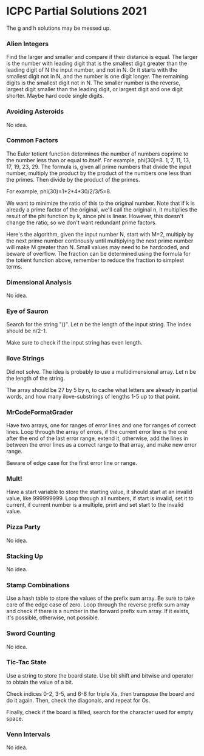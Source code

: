 # ICPC Partial Solutions 2021
The g and h solutions may be messed up.
### Alien Integers
Find the larger and smaller and compare if their distance is equal.
The larger is the number with leading digit that is the smallest digit greater than the leading digit of N the input number, and not in N.
Or it starts with the smallest digit not in N, and the number is one digit longer.
The remaining digits is the smallest digit not in N.
The smaller number is the reverse, largest digit smaller than the leading digit, or largest digit and one digit shorter.
Maybe hard code single digits.
### Avoiding Asteroids
No idea.
### Common Factors
The Euler totient function determines the number of numbers coprime to the number less than or equal to itself.
For example, phi(30)=8.
1, 7, 11, 13, 17, 19, 23, 29.
The formula is, given all prime numbers that divide the input number, multiply the product by the product of the numbers one less than the primes.
Then divide by the product of the primes.

For example, phi(30)=1\*2\*4\*30/2/3/5=8.

We want to minimize the ratio of this to the original number.
Note that if k is already a prime factor of the original, we'll call the original n, it multiplies the result of the phi function by k, since phi is linear.
However, this doesn't change the ratio, so we don't want redundant prime factors.

Here's the algorithm, given the input number N, start with M=2, multiply by the next prime number continously until multiplying the next prime number will make M greater than N.
Small values may need to be hardcoded, and beware of overflow.
The fraction can be determined using the formula for the totient function above, remember to reduce the fraction to simplest terms.
### Dimensional Analysis
No idea.
### Eye of Sauron
Search for the string "()". Let n be the length of the input string. The index should be n/2-1.

Make sure to check if the input string has even length.
### ilove Strings
Did not solve. The idea is probably to use a multidimensional array. Let n be the length of the string.

The array should be 27 by 5 by n, to cache what letters are already in partial words, and how many ilove-substrings of lengths 1-5 up to that point.
### MrCodeFormatGrader
Have two arrays, one for ranges of error lines and one for ranges of correct lines.
Loop through the array of errors, if the current error line is the one after the end of the last error range, extend it, otherwise, add the lines in between the error lines as a correct range to that array, and make new error range.

Beware of edge case for the first error line or range.
### Mult!
Have a start variable to store the starting value, it should start at an invalid value, like 999999999.
Loop through all numbers, if start is invalid, set it to current, if current number is a multiple, print and set start to the invalid value.
### Pizza Party
No idea.
### Stacking Up
No idea.
### Stamp Combinations
Use a hash table to store the values of the prefix sum array.
Be sure to take care of the edge case of zero.
Loop through the reverse prefix sum array and check if there is a number in the forward prefix sum array.
If it exists, it's possible, otherwise, not possible.
### Sword Counting
No idea.
### Tic-Tac State
Use a string to store the board state. Use bit shift and bitwise and operator to obtain the value of a bit.

Check indices 0-2, 3-5, and 6-8 for triple Xs, then transpose the board and do it again.
Then, check the diagonals, and repeat for Os.

Finally, check if the board is filled, search for the character used for empty space.
### Venn Intervals
No idea.

